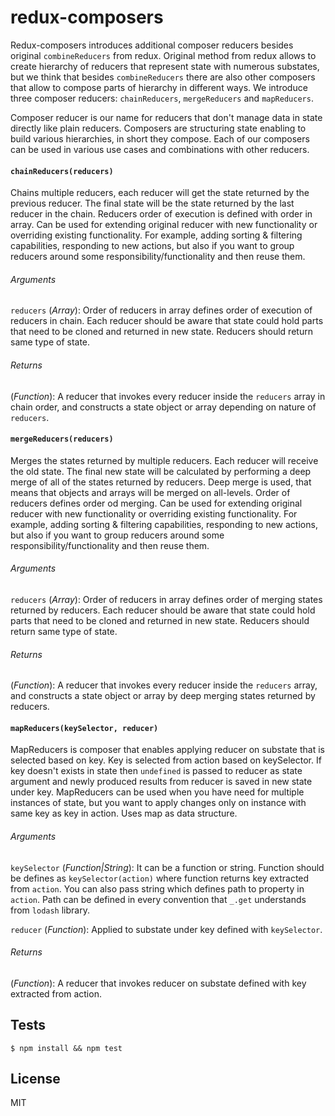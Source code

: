 redux-composers
====================

Redux-composers introduces additional composer reducers besides original `combineReducers` from redux. Original method
from redux allows to create hierarchy of reducers that represent state with numerous substates, but we think that
besides `combineReducers` there are also other composers that allow to compose parts of hierarchy in different ways.
We introduce three composer reducers: `chainReducers`, `mergeReducers` and `mapReducers`.

Composer reducer is our name for reducers that don't manage data in state directly like plain reducers. Composers are
structuring state enabling to build various hierarchies, in short they compose. Each of our composers can be used in
various use cases and combinations with other reducers.

#### `chainReducers(reducers)`
Chains multiple reducers, each reducer will get the state returned by the previous reducer. The final state will be the
state returned by the last reducer in the chain. Reducers order of execution is defined with order in array. Can be used
for extending original reducer with new functionality or overriding existing functionality. For example, adding sorting
& filtering capabilities, responding to new actions, but also if you want to group reducers around some
responsibility/functionality and then reuse them.
###### Arguments
`reducers` (*Array*): Order of reducers in array defines order of execution of reducers in chain. Each reducer should be
aware that state could hold parts that need to be cloned and returned in new state. Reducers should return same type of
state.
###### Returns
(*Function*): A reducer that invokes every reducer inside the `reducers` array in chain order, and constructs a state
object or array depending on nature of `reducers`.

#### `mergeReducers(reducers)`
Merges the states returned by multiple reducers. Each reducer will receive the old state. The final new state will be
calculated by performing a deep merge of all of the states returned by reducers. Deep merge is used, that means that
objects and arrays will be merged on all-levels. Order of reducers defines order od merging. Can be used for extending
original reducer with new functionality or overriding existing functionality. For example, adding sorting & filtering
capabilities, responding to new actions, but also if you want to group reducers around some responsibility/functionality
and then reuse them.
###### Arguments
`reducers` (*Array*): Order of reducers in array defines order of merging states returned by reducers. Each reducer
should be aware that state could hold parts that need to be cloned and returned in new state. Reducers should return
same type of state.
###### Returns
(*Function*): A reducer that invokes every reducer inside the `reducers` array, and constructs a state
object or array by deep merging states returned by reducers.

#### `mapReducers(keySelector, reducer)`
MapReducers is composer that enables applying reducer on substate that is selected based on key. Key is selected from
action based on keySelector. If key doesn't exists in state then `undefined` is passed to reducer as state argument and
newly produced results from reducer is saved in new state under key. MapReducers can be used when you have need for
multiple instances of state, but you want to apply changes only on instance with same key as key in action. Uses map as
data structure.
###### Arguments
`keySelector` (*Function|String*): It can be a function or string. Function should be defines as `keySelector(action)`
where function returns key extracted from `action`. You can also pass string which defines path to property in `action`.
Path can be defined in every convention that `_.get` understands from `lodash` library.

`reducer` (*Function*): Applied to substate under key defined with `keySelector`.
###### Returns
(*Function*): A reducer that invokes reducer on substate defined with key extracted from action.

## Tests

```
$ npm install && npm test
```

## License

MIT


